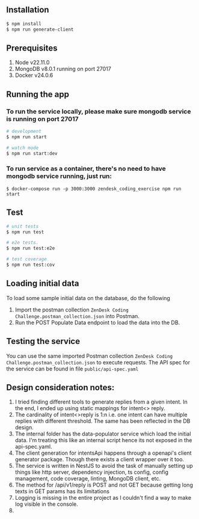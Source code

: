 ## Installation

```bash
$ npm install
$ npm run generate-client
```

## Prerequisites
1. Node v22.11.0
2. MongoDB v8.0.1 running on port 27017
3. Docker v24.0.6

## Running the app
### To run the service locally, please make sure mongodb service is running on port 27017
```bash
# development
$ npm run start

# watch mode
$ npm run start:dev
```

### To run service as a container, there's no need to have mongodb service running, just run:
```
$ docker-compose run -p 3000:3000 zendesk_coding_exercise npm run start
```

## Test

```bash
# unit tests
$ npm run test

# e2e tests.
$ npm run test:e2e

# test coverage
$ npm run test:cov
```

## Loading initial data
To load some sample initial data on the database, do the following
1. Import the postman collection `ZenDesk Coding Challenge.postman_collection.json` into Postman.
2. Run the POST Populate Data endpoint to load the data into the DB.

## Testing the service
You can use the same imported Postman collection `ZenDesk Coding Challenge.postman_collection.json` to execute requests. The API spec for the service can be found in file `public/api-spec.yaml`

## Design consideration notes:
1. I tried finding different tools to generate replies from a given intent. In the end, I ended up using static mappings for intent<> reply.
2. The cardinality of intent<>reply is 1:n i.e. one intent can have multiple replies with different threshold. The same has been reflected in the DB design.
3. The internal folder has the data-populator service which load the initial data. I'm treating this like an internal script hence its not exposed in the api-spec.yaml.
4. The client generation for intentsApi happens through a openapi's client generator package. Though there exists a client wrapper over it too.
5. The service is written in NestJS to avoid the task of manually setting up things like http server, dependency injection, ts config, config management, code coverage, linting, MongoDB client, etc.
6. The method for /api/v1/reply is POST and not GET because getting long texts in GET params has its limitations
7. Logging is missing in the entire project as I couldn't find a way to make log visible in the console.
8. 
